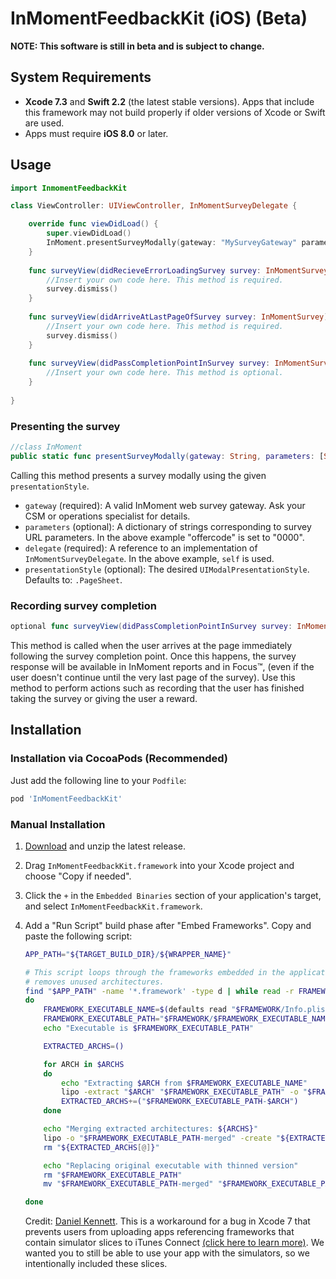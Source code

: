 # InMomentFeedbackKit (iOS) (Beta)

**NOTE: This software is still in beta and is subject to change.**

## System Requirements

- **Xcode 7.3** and **Swift 2.2** (the latest stable versions). Apps that include this framework may not build properly if older versions of Xcode or Swift are used.
- Apps must require **iOS 8.0** or later.

## Usage

```swift
import InmomentFeedbackKit
```
    
```swift
class ViewController: UIViewController, InMomentSurveyDelegate {

    override func viewDidLoad() {
        super.viewDidLoad()
        InMoment.presentSurveyModally(gateway: "MySurveyGateway" parameters: ["offercode":"0000"], delegate: self)
    }
    
    func surveyView(didRecieveErrorLoadingSurvey survey: InMomentSurvey, error: NSError) {
        //Insert your own code here. This method is required.
        survey.dismiss()
    }
  
    func surveyView(didArriveAtLastPageOfSurvey survey: InMomentSurvey) {
        //Insert your own code here. This method is required.
        survey.dismiss()
    }
    
    func surveyView(didPassCompletionPointInSurvey survey: InMomentSurvey) {
        //Insert your own code here. This method is optional.
    }
  
}
```

### Presenting the survey

```swift
//class InMoment
public static func presentSurveyModally(gateway: String, parameters: [String:String] = [:], delegate: InMomentSurveyDelegate, presentationStyle: UIModalPresentationStyle = .PageSheet)
```

Calling this method presents a survey modally using the given ```presentationStyle```.
- ```gateway``` (required): A valid InMoment web survey gateway. Ask your CSM or operations specialist for details.
- ```parameters``` (optional): A dictionary of strings corresponding to survey URL parameters. In the above example "offercode" is set to "0000".
- ```delegate``` (required): A reference to an implementation of ```InMomentSurveyDelegate```. In the above example, ```self``` is used.
- ```presentationStyle``` (optional): The desired ```UIModalPresentationStyle```. Defaults to: ```.PageSheet```.


### Recording survey completion

```swift
optional func surveyView(didPassCompletionPointInSurvey survey: InMomentSurvey)
```
  
This method is called when the user arrives at the page immediately following the survey completion point. Once this happens, the survey response will be available in InMoment reports and in Focus™, (even if the user doesn't continue until the very last page of the survey). Use this method to perform actions such as recording that the user has finished taking the survey or giving the user a reward.

## Installation

### Installation via CocoaPods (Recommended)

Just add the following line to your ```Podfile```:

```ruby
pod 'InMomentFeedbackKit'
```
    
### Manual Installation

1. [Download](https://www.github.com/InMoment/inmoment-sdk/releases/latest) and unzip the latest release.
2. Drag ```InMomentFeedbackKit.framework``` into your Xcode project and choose "Copy if needed".
3. Click the ```+``` in the ```Embedded Binaries``` section of your application's target, and select ```InMomentFeedbackKit.framework```.
3. Add a "Run Script" build phase after "Embed Frameworks". Copy and paste the following script:

    ```bash
    APP_PATH="${TARGET_BUILD_DIR}/${WRAPPER_NAME}"

    # This script loops through the frameworks embedded in the application and
    # removes unused architectures.
    find "$APP_PATH" -name '*.framework' -type d | while read -r FRAMEWORK
    do
        FRAMEWORK_EXECUTABLE_NAME=$(defaults read "$FRAMEWORK/Info.plist" CFBundleExecutable)
        FRAMEWORK_EXECUTABLE_PATH="$FRAMEWORK/$FRAMEWORK_EXECUTABLE_NAME"
        echo "Executable is $FRAMEWORK_EXECUTABLE_PATH"
    
        EXTRACTED_ARCHS=()
    
        for ARCH in $ARCHS
        do
            echo "Extracting $ARCH from $FRAMEWORK_EXECUTABLE_NAME"
            lipo -extract "$ARCH" "$FRAMEWORK_EXECUTABLE_PATH" -o "$FRAMEWORK_EXECUTABLE_PATH-$ARCH"
            EXTRACTED_ARCHS+=("$FRAMEWORK_EXECUTABLE_PATH-$ARCH")
        done
    
        echo "Merging extracted architectures: ${ARCHS}"
        lipo -o "$FRAMEWORK_EXECUTABLE_PATH-merged" -create "${EXTRACTED_ARCHS[@]}"
        rm "${EXTRACTED_ARCHS[@]}"
    
        echo "Replacing original executable with thinned version"
        rm "$FRAMEWORK_EXECUTABLE_PATH"
        mv "$FRAMEWORK_EXECUTABLE_PATH-merged" "$FRAMEWORK_EXECUTABLE_PATH"
    
    done
    ```
    Credit: [Daniel Kennett](http://stackoverflow.com/users/29005/ikenndac). This is a workaround for a bug in Xcode 7 that prevents users from uploading apps referencing frameworks that contain simulator slices to iTunes Connect [(click here to learn more)](http://ikennd.ac/blog/2015/02/stripping-unwanted-architectures-from-dynamic-libraries-in-xcode/). We wanted you to still be able to use your app with the simulators, so we intentionally included these slices.
